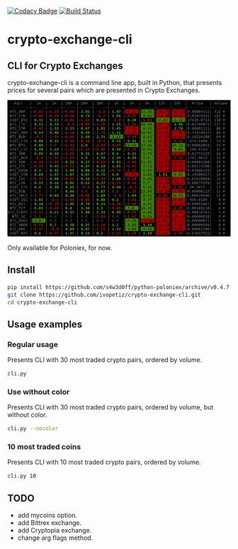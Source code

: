 [![Codacy Badge](https://api.codacy.com/project/badge/Grade/4c2d8c4d869b499fa7aeb3e30e30cb7f)](https://app.codacy.com/app/ivopetiz/crypto-exchange-cli?utm_source=github.com&utm_medium=referral&utm_content=ivopetiz/crypto-exchange-cli&utm_campaign=Badge_Grade_Dashboard)
[![Build Status](https://travis-ci.com/ivopetiz/crypto-exchange-cli.svg?branch=master)](https://travis-ci.com/ivopetiz/crypto-exchange-cli)
# crypto-exchange-cli

## CLI for Crypto Exchanges

crypto-exchange-cli is a command line app, built in Python, that presents prices for several pairs which are presented in Crypto Exchanges.

![](images/Screenshot_001.png?raw=true)

Only available for Poloniex, for now.

## Install

```bash
pip install https://github.com/s4w3d0ff/python-poloniex/archive/v0.4.7.zip
git clone https://github.com/ivopetiz/crypto-exchange-cli.git
cd crypto-exchange-cli
```

## Usage examples

### Regular usage

Presents CLI with 30 most traded crypto pairs, ordered by volume.

```bash
cli.py
```

### Use without color

Presents CLI with 30 most traded crypto pairs, ordered by volume, but without color.

```bash
cli.py --nocolor
```

### 10 most traded coins

Presents CLI with 10 most traded crypto pairs, ordered by volume.

```bash
cli.py 10
```

## TODO

-   add mycoins option.
-   add Bittrex exchange.
-   add Cryptopia exchange.
-   change arg flags method.
